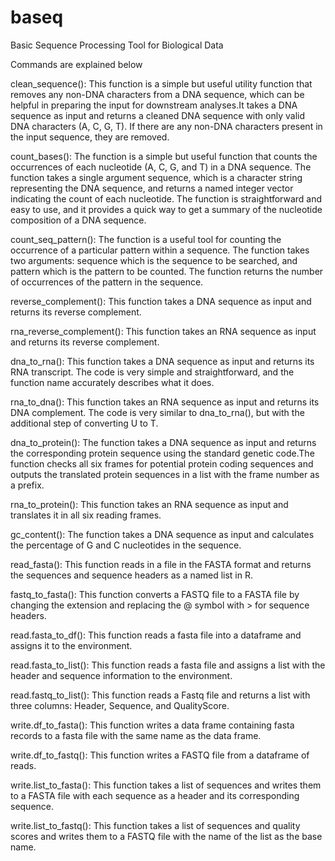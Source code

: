 # baseq
Basic Sequence Processing Tool for Biological Data

Commands are explained below

clean_sequence(): This function is a simple but useful utility function that removes any non-DNA characters from a DNA sequence, which can be helpful in preparing the input for downstream analyses.It takes a DNA sequence as input and returns a cleaned DNA sequence with only valid DNA characters (A, C, G, T). If there are any non-DNA characters present in the input sequence, they are removed.

count_bases(): The function is a simple but useful function that counts the occurrences of each nucleotide (A, C, G, and T) in a DNA sequence. The function takes a single argument sequence, which is a character string representing the DNA sequence, and returns a named integer vector indicating the count of each nucleotide.
The function is straightforward and easy to use, and it provides a quick way to get a summary of the nucleotide composition of a DNA sequence.

count_seq_pattern(): The function is a useful tool for counting the occurrence of a particular pattern within a sequence. The function takes two arguments: sequence which is the sequence to be searched, and pattern which is the pattern to be counted. The function returns the number of occurrences of the pattern in the sequence.

reverse_complement(): This function takes a DNA sequence as input and returns its reverse complement.

rna_reverse_complement(): This function takes an RNA sequence as input and returns its reverse complement.

dna_to_rna(): This function takes a DNA sequence as input and returns its RNA transcript. The code is very simple and straightforward, and the function name accurately describes what it does.

rna_to_dna(): This function takes an RNA sequence as input and returns its DNA complement. The code is very similar to dna_to_rna(), but with the additional step of converting U to T.

dna_to_protein(): The function takes a DNA sequence as input and returns the corresponding protein sequence using the standard genetic code.The function checks all six frames for potential protein coding sequences and outputs the translated protein sequences in a list with the frame number as a prefix.

rna_to_protein(): This function takes an RNA sequence as input and translates it in all six reading frames. 

gc_content(): The function takes a DNA sequence as input and calculates the percentage of G and C nucleotides in the sequence.

read_fasta(): This function reads in a file in the FASTA format and returns the sequences and sequence headers as a named list in R.

fastq_to_fasta(): This function converts a FASTQ file to a FASTA file by changing the extension and replacing the @ symbol with > for sequence headers.

read.fasta_to_df(): This function reads a fasta file into a dataframe and assigns it to the environment.

read.fasta_to_list(): This function reads a fasta file and assigns a list with the header and sequence information to the environment.

read.fastq_to_list(): This function reads a Fastq file and returns a list with three columns: Header, Sequence, and QualityScore.

write.df_to_fasta(): This function writes a data frame containing fasta records to a fasta file with the same name as the data frame.

write.df_to_fastq(): This function writes a FASTQ file from a dataframe of reads.

write.list_to_fasta(): This function takes a list of sequences and writes them to a FASTA file with each sequence as a header and its corresponding sequence.

write.list_to_fastq(): This function takes a list of sequences and quality scores and writes them to a FASTQ file with the name of the list as the base name.